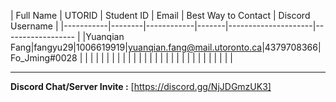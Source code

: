 | Full Name | UTORID | Student ID | Email | Best Way to Contact | Discord Username
|
|-----------|--------|------------|-------|---------------------|------------------
|
|Yuanqian Fang|fangyu29|1006619919|yuanqian.fang@mail.utoronto.ca|4379708366|Fo_Jming#0028
|
|           |        |            |       |                     |
|
|           |        |            |       |                     |
|
|           |        |            |       |                     |
|
|           |        |            |       |                     |
|

---
**Discord Chat/Server Invite :** [https://discord.gg/NjJDGmzUK3]
